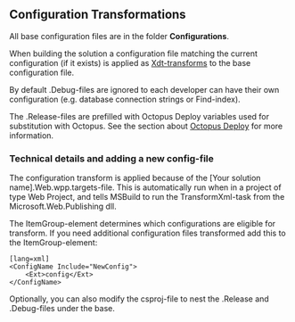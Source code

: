 ## Configuration Transformations

All base configuration files are in the folder **Configurations**.

When building the solution a configuration file matching the current configuration (if it exists) is applied as [Xdt-transforms](https://msdn.microsoft.com/en-us/library/dd465326(v=vs.110).aspx) to the base configuration file.

By default .Debug-files are ignored to each developer can have their own configuration (e.g. database connection strings or Find-index).

The .Release-files are prefilled with Octopus Deploy variables used for substitution with Octopus.
See the section about [Octopus Deploy](octopus.html) for more information.

### Technical details and adding a new config-file
The configuration transform is applied because of the [Your solution name].Web.wpp.targets-file. This is automatically run when in a project of type Web Project, and tells MSBuild to run the TransformXml-task from the Microsoft.Web.Publishing dll.

The ItemGroup-element determines which configurations are eligible for transform. If you need additional configuration files transformed add this to the ItemGroup-element:

    [lang=xml]
    <ConfigName Include="NewConfig">
        <Ext>config</Ext>
    </ConfigName>

Optionally, you can also modify the csproj-file to nest the .Release and .Debug-files under the base.
